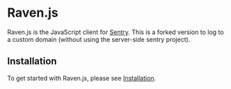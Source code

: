 # Raven.js

Raven.js is the JavaScript client for [Sentry](https://sentry.io/).
This is a forked version to log to a custom domain (without using the server-side sentry project).

## Installation

To get started with Raven.js, please see [Installation](https://docs.sentry.io/clients/javascript/install/).
